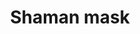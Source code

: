 ---
layout: item
title: Shaman mask
item-id: 21838
datatable: true
id: 21838
name: "Shaman mask"
members: false
lowalch: 3200
highalch: 4800
examine: "The mask worn by ogre shamans."
monsters:
  - id: 7989
    name: "Ogress Warrior"
    members: false
    combat_level: 82
    wiki_url: "https://oldschool.runescape.wiki/w/Ogress_Warrior"
    drops:
      - quantity: "1"
        rarity: 0.0008333333333333334
        drop_requirements: null
  - id: 7991
    name: "Ogress Shaman"
    members: false
    combat_level: 82
    wiki_url: "https://oldschool.runescape.wiki/w/Ogress_Shaman"
    drops:
      - quantity: "1"
        rarity: 0.0008333333333333334
        drop_requirements: null
---